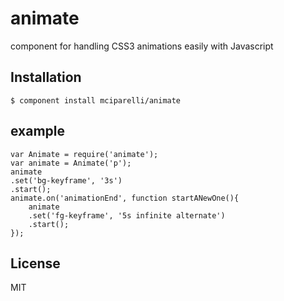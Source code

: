 
# animate

  component for handling CSS3 animations easily with Javascript

## Installation

    $ component install mciparelli/animate

## example

	
	var Animate = require('animate');
	var animate = Animate('p');
	animate
	.set('bg-keyframe', '3s')
	.start();
	animate.on('animationEnd', function startANewOne(){
		animate
		.set('fg-keyframe', '5s infinite alternate')
		.start();
	});

## License

  MIT
